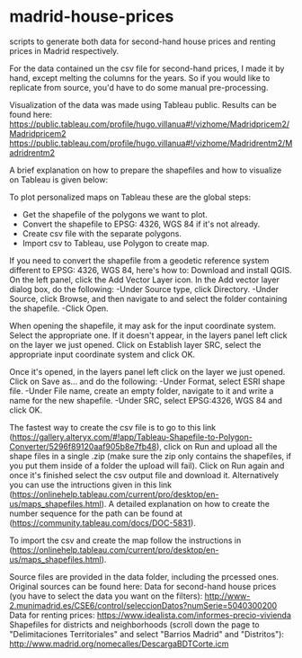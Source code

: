 # madrid-house-prices
scripts to generate both data for second-hand house prices and renting prices in Madrid respectively.

For the data contained un the csv file for second-hand prices, I made it by hand, except melting the columns for the years. So if you would like to replicate from source, you'd have to do some manual pre-processing.

Visualization of the data was made using Tableau public. Results can be found here:
https://public.tableau.com/profile/hugo.villanua#!/vizhome/Madridpricem2/Madridpricem2
https://public.tableau.com/profile/hugo.villanua#!/vizhome/Madridrentm2/Madridrentm2

A brief explanation on how to prepare the shapefiles and how to visualize on Tableau is given below:

To plot personalized maps on Tableau these are the global steps:
- Get the shapefile of the polygons we want to plot.
- Convert the shapefile to EPSG: 4326, WGS 84 if it's not already.
- Create csv file with the separate polygons.
- Import csv to Tableau, use Polygon to create map.

If you need to convert the shapefile from a geodetic reference system different to EPSG: 4326, WGS 84, here's how to:
Download and install QGIS. On the left panel, click the Add Vector Layer icon.
In the Add vector layer dialog box, do the following:
	-Under Source type, click Directory.
	-Under Source, click Browse, and then navigate to and select the folder containing the shapefile.
	-Click Open.

When opening the shapefile, it may ask for the input coordinate system. Select the appropriate one.
If it doesn't appear, in the layers panel left click on the layer we just opened. Click on Establish layer SRC, select the appropriate input coordinate system and click OK.
	
Once it's opened, in the layers panel left click on the layer we just opened. Click on Save as... and do the following:
	-Under Format, select ESRI shape file.
	-Under File name, create an empty folder, navigate to it and write a name for the new shapefile.
	-Under SRC, select EPSG:4326, WGS 84 and click OK.
	
The fastest way to create the csv file is to go to this link (https://gallery.alteryx.com/#!app/Tableau-Shapefile-to-Polygon-Converter/5296f89120aaf905b8e7fb48), click on Run and upload all the shape files in a single .zip (make sure the zip only contains the shapefiles, if you put them inside of a folder the upload will fail). Click on Run again and once it's finished select the csv output file and download it.
Alternatively you can use the intructions given in this link (https://onlinehelp.tableau.com/current/pro/desktop/en-us/maps_shapefiles.html). A detailed explanation on how to create the number sequence for the path can be found at (https://community.tableau.com/docs/DOC-5831).

To import the csv and create the map follow the instructions in (https://onlinehelp.tableau.com/current/pro/desktop/en-us/maps_shapefiles.html).

Source files are provided in the data folder, including the prcessed ones.
Original sources can be found here:
Data for second-hand house prices (you have to select the data you want on the filters): http://www-2.munimadrid.es/CSE6/control/seleccionDatos?numSerie=5040300200
Data for renting prices: https://www.idealista.com/informes-precio-vivienda
Shapefiles for districts and neighborhoods (scroll down the page to "Delimitaciones Territoriales" and select "Barrios Madrid" and "Distritos"): http://www.madrid.org/nomecalles/DescargaBDTCorte.icm